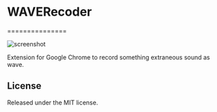 # WAVERecoder
===============

![screenshot](https://raw2.github.com/kenzan8000/WAVERecoder/master/screenshot/screenshot.png "screenshot")

Extension for Google Chrome to record something extraneous sound as wave.

## License
Released under the MIT license.
